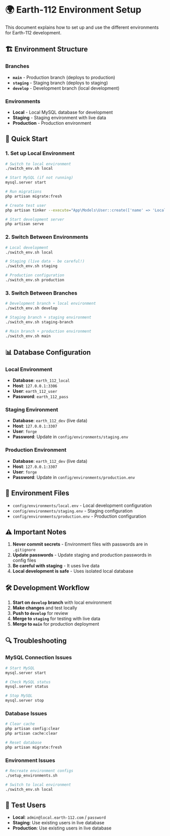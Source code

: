# 🌍 Earth-112 Environment Setup

This document explains how to set up and use the different environments for Earth-112 development.

## 🏗️ Environment Structure

### Branches
- **`main`** - Production branch (deploys to production)
- **`staging`** - Staging branch (deploys to staging)
- **`develop`** - Development branch (local development)

### Environments
- **Local** - Local MySQL database for development
- **Staging** - Staging environment with live data
- **Production** - Production environment

## 🚀 Quick Start

### 1. Set up Local Environment
```bash
# Switch to local environment
./switch_env.sh local

# Start MySQL (if not running)
mysql.server start

# Run migrations
php artisan migrate:fresh

# Create test user
php artisan tinker --execute="App\Models\User::create(['name' => 'Local Admin', 'email' => 'admin@local.earth-112.com', 'password' => bcrypt('password'), 'email_verified_at' => now(), 'role' => 'admin']);"

# Start development server
php artisan serve
```

### 2. Switch Between Environments
```bash
# Local development
./switch_env.sh local

# Staging (live data - be careful!)
./switch_env.sh staging

# Production configuration
./switch_env.sh production
```

### 3. Switch Between Branches
```bash
# Development branch + local environment
./switch_env.sh develop

# Staging branch + staging environment
./switch_env.sh staging-branch

# Main branch + production environment
./switch_env.sh main
```

## 📊 Database Configuration

### Local Environment
- **Database**: `earth_112_local`
- **Host**: `127.0.0.1:3306`
- **User**: `earth_112_user`
- **Password**: `earth_112_pass`

### Staging Environment
- **Database**: `earth_112_dev` (live data)
- **Host**: `127.0.0.1:3307`
- **User**: `forge`
- **Password**: Update in `config/environments/staging.env`

### Production Environment
- **Database**: `earth_112_dev` (live data)
- **Host**: `127.0.0.1:3307`
- **User**: `forge`
- **Password**: Update in `config/environments/production.env`

## 🔧 Environment Files

- `config/environments/local.env` - Local development configuration
- `config/environments/staging.env` - Staging configuration
- `config/environments/production.env` - Production configuration

## ⚠️ Important Notes

1. **Never commit secrets** - Environment files with passwords are in `.gitignore`
2. **Update passwords** - Update staging and production passwords in config files
3. **Be careful with staging** - It uses live data
4. **Local development is safe** - Uses isolated local database

## 🛠️ Development Workflow

1. **Start on `develop` branch** with local environment
2. **Make changes** and test locally
3. **Push to `develop`** for review
4. **Merge to `staging`** for testing with live data
5. **Merge to `main`** for production deployment

## 🔍 Troubleshooting

### MySQL Connection Issues
```bash
# Start MySQL
mysql.server start

# Check MySQL status
mysql.server status

# Stop MySQL
mysql.server stop
```

### Database Issues
```bash
# Clear cache
php artisan config:clear
php artisan cache:clear

# Reset database
php artisan migrate:fresh
```

### Environment Issues
```bash
# Recreate environment configs
./setup_environments.sh

# Switch to local environment
./switch_env.sh local
```

## 📝 Test Users

- **Local**: `admin@local.earth-112.com` / `password`
- **Staging**: Use existing users in live database
- **Production**: Use existing users in live database 
